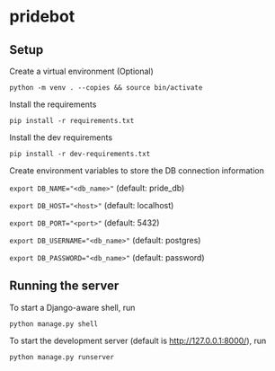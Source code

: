 # pridebot

## Setup

Create a virtual environment (Optional)

`python -m venv . --copies && source bin/activate`

Install the requirements

`pip install -r requirements.txt`

Install the dev requirements

`pip install -r dev-requirements.txt`

Create environment variables to store the DB connection information

`export DB_NAME="<db_name>"` (default: pride_db)

`export DB_HOST="<host>"` (default: localhost)

`export DB_PORT="<port>"` (default: 5432)

`export DB_USERNAME="<db_name>"` (default: postgres)

`export DB_PASSWORD="<db_name>"` (default: password)

## Running the server

To start a Django-aware shell, run

`python manage.py shell`

To start the development server (default is http://127.0.0.1:8000/), run

`python manage.py runserver`